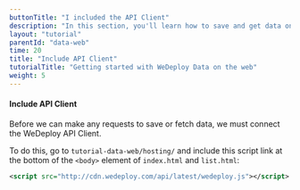 ```yaml
---
buttonTitle: "I included the API Client"
description: "In this section, you'll learn how to save and get data on the web using the WeDeploy API Client."
layout: "tutorial"
parentId: "data-web"
time: 20
title: "Include API Client"
tutorialTitle: "Getting started with WeDeploy Data on the web"
weight: 5
---
```


#### Include API Client

Before we can make any requests to save or fetch data, we must connect the WeDeploy API Client.

To do this, go to `tutorial-data-web/hosting/` and include this script link at the bottom of the `<body>` element of `index.html` and `list.html`:

```xml
<script src="http://cdn.wedeploy.com/api/latest/wedeploy.js"></script>
```



      
